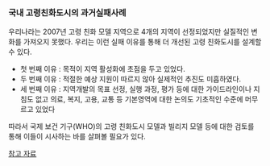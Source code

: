 ### 국내 고령친화도시의 과거실패사례
우리나라는 2007년 고령 친화 모델 지역으로 4개의 지역이 선정되었지만 실질적인 변화를 가져오지 못했다. 우리는 이런 실패 이유를 통해 더 개선된 고령 친화도시를 설계할 수 있다.
* 첫 번째 이유 : 목적이 지역 활성화에 초점을 두고 있었다.
* 두 번째 이유 : 적절한 예상 지원이 따르지 않아 실제적인 추진도 미흡하였다.
* 세 번째 이유 : 지역개발의 목표 선정, 실행 과정, 평가 등에 대한 가이드라인이나 지침도 없고 의료, 복지, 고용, 교통 등 기본영역에 대한 논의도 기초적인 수준에 머무르고 있었다

따라서 국제 보건 기구(WHO)의 고령 친화도시 모델과 빌리지 모델 등에 대한 검토를 통해 이들이 시사하는 바를 살펴볼 필요가 있다.

[참고 자료](https://www.dbpia.co.kr/Journal/articleDetail?nodeId=NODE02007530)

